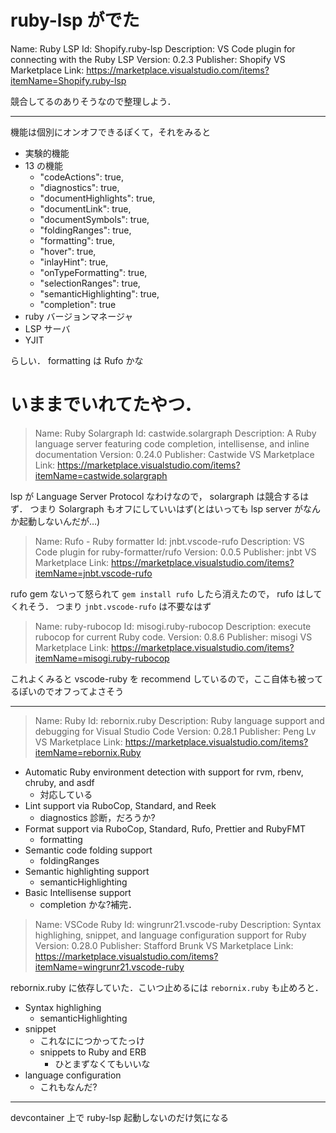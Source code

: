 # ruby-lsp がでた

Name: Ruby LSP
Id: Shopify.ruby-lsp
Description: VS Code plugin for connecting with the Ruby LSP
Version: 0.2.3
Publisher: Shopify
VS Marketplace Link: https://marketplace.visualstudio.com/items?itemName=Shopify.ruby-lsp


競合してるのありそうなので整理しよう．

---

機能は個別にオンオフできるぽくて，それをみると
- 実験的機能
- 13 の機能
    - "codeActions": true,
    - "diagnostics": true,
    - "documentHighlights": true,
    - "documentLink": true,
    - "documentSymbols": true,
    - "foldingRanges": true,
    - "formatting": true,
    - "hover": true,
    - "inlayHint": true,
    - "onTypeFormatting": true,
    - "selectionRanges": true,
    - "semanticHighlighting": true,
    - "completion": true
- ruby バージョンマネージャ
- LSP サーバ
- YJIT

らしい． formatting は Rufo かな

# いままでいれてたやつ．

> Name: Ruby Solargraph
> Id: castwide.solargraph
> Description: A Ruby language server featuring code completion, intellisense, and inline documentation
> Version: 0.24.0
> Publisher: Castwide
> VS Marketplace Link: https://marketplace.visualstudio.com/items?itemName=castwide.solargraph

lsp が Language Server Protocol なわけなので， solargraph は競合するはず．
つまり Solargraph もオフにしていいはず(とはいっても lsp server がなんか起動しないんだが…)

> Name: Rufo - Ruby formatter
> Id: jnbt.vscode-rufo
> Description: VS Code plugin for ruby-formatter/rufo
> Version: 0.0.5
> Publisher: jnbt
> VS Marketplace Link: https://marketplace.visualstudio.com/items?itemName=jnbt.vscode-rufo

rufo gem ないって怒られて `gem install rufo` したら消えたので， rufo はしてくれそう．
つまり `jnbt.vscode-rufo` は不要なはず

> Name: ruby-rubocop
> Id: misogi.ruby-rubocop
> Description: execute rubocop for current Ruby code.
> Version: 0.8.6
> Publisher: misogi
> VS Marketplace Link: https://marketplace.visualstudio.com/items?itemName=misogi.ruby-rubocop

これよくみると vscode-ruby を recommend しているので，ここ自体も被ってるぽいのでオフってよさそう

---

> Name: Ruby
> Id: rebornix.ruby
> Description: Ruby language support and debugging for Visual Studio Code
> Version: 0.28.1
> Publisher: Peng Lv
> VS Marketplace Link: https://marketplace.visualstudio.com/items?itemName=rebornix.Ruby

- Automatic Ruby environment detection with support for rvm, rbenv, chruby, and asdf
    - 対応している
- Lint support via RuboCop, Standard, and Reek
    - diagnostics 診断，だろうか?
- Format support via RuboCop, Standard, Rufo, Prettier and RubyFMT
    - formatting
- Semantic code folding support
    - foldingRanges
- Semantic highlighting support
    - semanticHighlighting
- Basic Intellisense support
    - completion かな?補完．


> Name: VSCode Ruby
> Id: wingrunr21.vscode-ruby
> Description: Syntax highlighing, snippet, and language configuration support for Ruby
> Version: 0.28.0
> Publisher: Stafford Brunk
> VS Marketplace Link: https://marketplace.visualstudio.com/items?itemName=wingrunr21.vscode-ruby

rebornix.ruby に依存していた．こいつ止めるには `rebornix.ruby` も止めろと．

- Syntax highlighing
    - semanticHighlighting
- snippet
    - これなににつかってたっけ
    - snippets to Ruby and ERB
        - ひとまずなくてもいいな
- language configuration
    - これもなんだ?


---

devcontainer 上で ruby-lsp 起動しないのだけ気になる